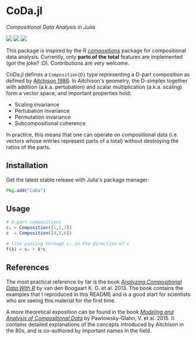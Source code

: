 # CoDa.jl

*Compositional Data Analysis in Julia*

[![][travis-img]][travis-url] [![][julia-pkg-img]][julia-pkg-url] [![][codecov-img]][codecov-url]

This package is inspired by the R [compositions](https://cran.r-project.org/web/packages/compositions/index.html)
package for compositional data analysis. Currently, only **parts of the total** features
are implemented (got the joke? :D). Contributions are very welcome.

CoDa.jl defines a `Composition{D}` type representing a D-part composition as defined by
[Aitchison 1986](https://www.jstor.org/stable/pdf/2345821.pdf). In Aitchison's geometry,
the D-simplex together with addition (a.k.a. pertubation) and scalar multiplication
(a.k.a. scaling) form a vector space, and important properties hold:

- Scaling invariance
- Pertubation invariance
- Permutation invariance
- Subcompositional coherence

In practice, this means that one can operate on compositional data (i.e.  vectors whose
entries represent parts of a total) without destroying the ratios of the parts.

## Installation

Get the latest stable release with Julia's package manager:

```julia
Pkg.add("CoDa")
```

## Usage

```julia
# 3-part compositions
cₒ = Composition([1,2,3])
c  = Composition([4,5,6])

# line passing through cₒ in the direction of c
f(λ) = cₒ + λ*c
```

## References

The most practical reference by far is the book
[*Analyzing Compositional Data With R*](http://www.springer.com/gp/book/9783642368080) by
van den Boogaart K. G. et al. 2013. The book contains the examples that I reproduced in
this README and is a good start for scientists who are seeing this material for the first
time.

A more theoretical exposition can be found in the book [*Modeling and Analysis of
Compositional Data*](https://www.wiley.com/en-us/Modeling+and+Analysis+of+Compositional+Data-p-9781118443064)
by Pawlowsky-Glahn, V. et al. 2015. It contains detailed explanations of the concepts
introduced by Aitchison in the 80s, and is co-authored by important names in the field.

[travis-img]: https://travis-ci.org/juliohm/CoDa.jl.svg?branch=master
[travis-url]: https://travis-ci.org/juliohm/CoDa.jl

[julia-pkg-img]: http://pkg.julialang.org/badges/CoDa_0.6.svg
[julia-pkg-url]: http://pkg.julialang.org/?pkg=CoDa

[codecov-img]: https://codecov.io/gh/juliohm/CoDa.jl/branch/master/graph/badge.svg
[codecov-url]: https://codecov.io/gh/juliohm/CoDa.jl

